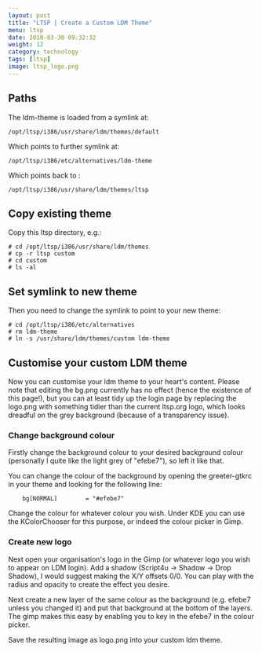 ```yaml
---
layout: post
title: "LTSP | Create a Custom LDM Theme"
menu: ltsp
date: 2010-03-30 09:32:32
weight: 12
category: technology
tags: [ltsp]
image: ltsp_logo.png
---
```


## Paths

The ldm-theme is loaded from a symlink at:

    /opt/ltsp/i386/usr/share/ldm/themes/default

<!--more-->

Which points to further symlink at:

    /opt/ltsp/i386/etc/alternatives/ldm-theme

Which points back to :

    /opt/ltsp/i386/usr/share/ldm/themes/ltsp

## Copy existing theme

Copy this ltsp directory, e.g.:

    # cd /opt/ltsp/i386/usr/share/ldm/themes
    # cp -r ltsp custom
    # cd custom
    # ls -al

## Set symlink to new theme

Then you need to change the symlink to point to your new theme:

    # cd /opt/ltsp/i386/etc/alternatives
    # rm ldm-theme
    # ln -s /usr/share/ldm/themes/custom ldm-theme

## Customise your custom LDM theme

Now you can customise your ldm theme to your heart's content.  Please note that editing the bg.png currently has no effect (hence the existence of this page!), but you can at least tidy up the login page by replacing the logo.png with something tidier than the current ltsp.org logo, which looks dreadful on the grey background (because of a transparency issue).

### Change background colour

Firstly change the background colour to your desired background colour (personally I quite like the light grey of "efebe7"), so left it like that.

You can change the colour of the background by opening the greeter-gtkrc in your theme and looking for the following line:

        bg[NORMAL]        = "#efebe7"

Change the colour for whatever colour you wish.  Under KDE you can use the KColorChooser for this purpose, or indeed the colour picker in Gimp.

### Create new logo

Next open your organisation's logo in the Gimp (or whatever logo you wish to appear on LDM login).  Add a shadow (Script4u &rarr; Shadow &rarr; Drop Shadow), I would suggest making the X/Y offsets 0/0.  You can play with the radius and opacity to create the effect you desire.

Next create a new layer of the same colour as the background (e.g. efebe7 unless you changed it) and put that background at the bottom of the layers.  The gimp makes this easy by enabling you to key in the efebe7 in the colour picker.

Save the resulting image as logo.png into your custom ldm theme.


